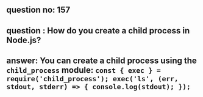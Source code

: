 
      
## question no: 157

## question : How do you create a child process in Node.js?

## answer: You can create a child process using the `child_process` module: `const { exec } = require('child_process'); exec('ls', (err, stdout, stderr) => { console.log(stdout); });`
      